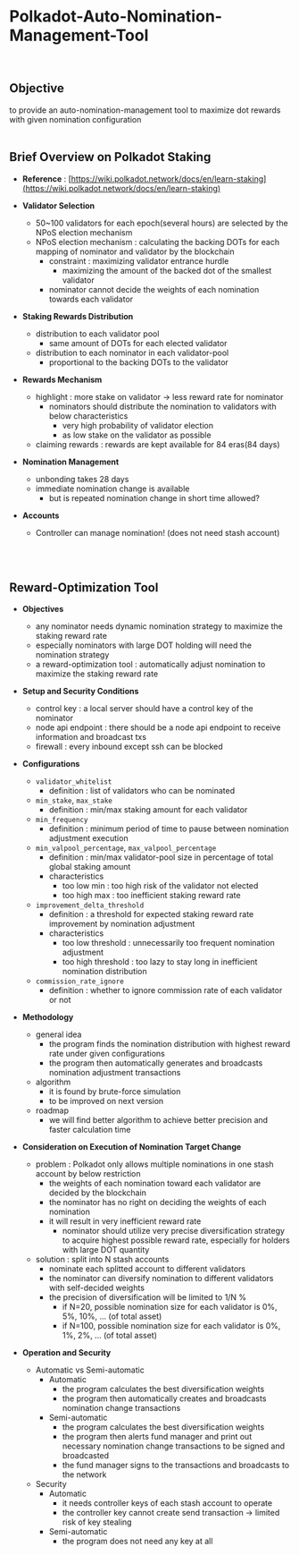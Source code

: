 # Polkadot-Auto-Nomination-Management-Tool

<br />

## Objective

to provide an auto-nomination-management tool to maximize dot rewards with given nomination configuration
<br />
<br />
## Brief Overview on Polkadot Staking

- **Reference** : [https://wiki.polkadot.network/docs/en/learn-staking](https://wiki.polkadot.network/docs/en/learn-staking)

- **Validator Selection**
    - 50~100 validators for each epoch(several hours) are selected by the NPoS election mechanism
    - NPoS election mechanism : calculating the backing DOTs for each mapping of nominator and validator by the blockchain
        - constraint : maximizing validator entrance hurdle
            - maximizing the amount of the backed dot of the smallest validator
        - nominator cannot decide the weights of each nomination towards each validator

- **Staking Rewards Distribution**
    - distribution to each validator pool
        - same amount of DOTs for each elected validator
    - distribution to each nominator in each validator-pool
        - proportional to the backing DOTs to the validator

- **Rewards Mechanism**
    - highlight : more stake on validator → less reward rate for nominator
        - nominators should distribute the nomination to validators with below characteristics
            - very high probability of validator election
            - as low stake on the validator as possible
    - claiming rewards : rewards are kept available for 84 eras(84 days)

- **Nomination Management**
    - unbonding takes 28 days
    - immediate nomination change is available
        - but is repeated nomination change in short time allowed?

- **Accounts**
    - Controller can manage nomination! (does not need stash account)
<br />
<br />

## Reward-Optimization Tool

- **Objectives**
    - any nominator needs dynamic nomination strategy to maximize the staking reward rate
    - especially nominators with large DOT holding will need the nomination strategy
    - a reward-optimization tool : automatically adjust nomination to maximize the staking reward rate

- **Setup and Security Conditions**
    - control key : a local server should have a control key of the nominator
    - node api endpoint : there should be a node api endpoint to receive information and broadcast txs
    - firewall : every inbound except ssh can be blocked

- **Configurations**
    - `validator_whitelist`
        - definition : list of validators who can be nominated
    - `min_stake`, `max_stake`
        - definition : min/max staking amount for each validator
    - `min_frequency`
        - definition : minimum period of time to pause between nomination adjustment execution
    - `min_valpool_percentage`, `max_valpool_percentage`
        - definition : min/max validator-pool size in percentage of total global staking amount
        - characteristics
            - too low min : too high risk of the validator not elected
            - too high max : too inefficient staking reward rate
    - `improvement_delta_threshold`
        - definition : a threshold for expected staking reward rate improvement by nomination adjustment
        - characteristics
            - too low threshold : unnecessarily too frequent nomination adjustment
            - too high threshold : too lazy to stay long in inefficient nomination distribution
    - `commission_rate_ignore`
        - definition : whether to ignore commission rate of each validator or not

- **Methodology**
    - general idea
        - the program finds the nomination distribution with highest reward rate under given configurations
        - the program then automatically generates and broadcasts nomination adjustment transactions
    - algorithm
        - it is found by brute-force simulation
        - to be improved on next version
    - roadmap
        - we will find better algorithm to achieve better precision and faster calculation time

- **Consideration on Execution of Nomination Target Change**
    - problem : Polkadot only allows multiple nominations in one stash account by below restriction
        - the weights of each nomination toward each validator are decided by the blockchain
        - the nominator has no right on deciding the weights of each nomination
        - it will result in very inefficient reward rate
            - nominator should utilize very precise diversification strategy to acquire highest possible reward rate, especially for holders with large DOT quantity
    - solution : split into N stash accounts
        - nominate each splitted account to different validators
        - the nominator can diversify nomination to different validators with self-decided weights
        - the precision of diversification will be limited to 1/N %
            - if N=20, possible nomination size for each validator is 0%, 5%, 10%, ... (of total asset)
            - if N=100, possible nomination size for each validator is 0%, 1%, 2%, ... (of total asset)

- **Operation and Security**
    - Automatic vs Semi-automatic
        - Automatic
            - the program calculates the best diversification weights
            - the program then automatically creates and broadcasts nomination change transactions
        - Semi-automatic
            - the program calculates the best diversification weights
            - the program then alerts fund manager and print out necessary nomination change transactions to be signed and broadcasted
            - the fund manager signs to the transactions and broadcasts to the network
    - Security
        - Automatic
            - it needs controller keys of each stash account to operate
            - the controller key cannot create send transaction → limited risk of key stealing
        - Semi-automatic
            - the program does not need any key at all
